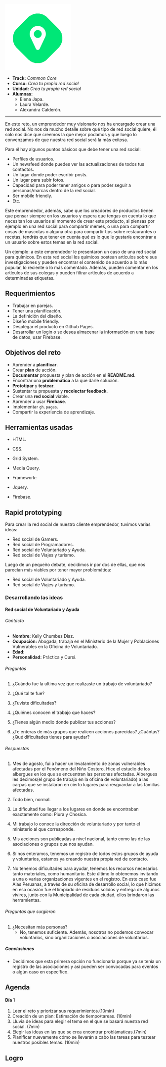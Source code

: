 ![traveller](assets/images/traveller.png)  

* **Track:** _Common Core_
* **Curso:** _Crea tu propia red social_
* **Unidad:** _Crea tu propia red social_
* **Alumnas:**  
  * Elena Japa.  
  * Laura Velarde.  
  * Alexandra Calderón.  


***

En este reto, un emprendedor muy visionario nos ha encargado crear una red social. No nos da mucho detalle sobre qué tipo de red social quiere, él solo nos dice que creemos la que mejor podamos y que luego lo convenzamos de que nuestra red social será la más exitosa.

Para él hay algunos puntos básicos que debe tener una red social:

* Perfiles de usuarios.  
* Un newsfeed donde puedes ver las actualizaciones de todos tus contactos.  
* Un lugar donde poder escribir posts.  
* Un lugar para subir fotos.  
* Capacidad para poder tener amigos o para poder seguir a personas/marcas dentro de la red social.  
* Ser mobile friendly.  
* Etc.

Este emprendedor, además, sabe que los creadores de productos tienen que pensar siempre en los usuarios y espera que tengas en cuenta lo que necesitan los usuarios al momento de crear este producto, si piensas por ejemplo en una red social para compartir memes, o una para compartir cosas de mascotas o alguna otra para compartir tips sobre restaurantes o recetas, tendrás que tener en cuenta qué es lo que le gustaría encontrar a un usuario sobre estos temas en la red social.

Un ejemplo: a este emprendedor le presentaron un caso de una red social para químicos. En esta red social los químicos postean artículos sobre sus investigaciones y pueden encontrar el contenido de acuerdo a lo más popular, lo reciente o lo más comentado. Además, pueden comentar en los artículos de sus colegas y pueden filtrar artículos de acuerdo a determinadas etiquetas.

## Requerimientos 
* Trabajar en parejas.  
* Tener una planificación.  
* La definición del diseño.  
* Diseño mobile friendly.  
* Desplegar el producto en Github Pages.  
* Desarrollar un login o se desea almacenar la información en una base de datos, usar Firebase.  

## Objetivos del reto
* Aprender a **planificar**.
* Crear **plan** de acción.
* **Documentar** propuesta y plan de acción en el **README.md**.
* Encontrar una **problemática** a la que darle solución.
* **Prototipar** y **testear**.
* Sustentar tu propuesta y **recolectar feedback**.  
* Crear una **red social** viable.
* Aprender a usar **Firebase**.
* Implementar `gh.pages`. 
* Compartir la experiencia de aprendizaje.  

## Herramientas usadas

* HTML.  

* CSS.  

* Grid System.  

* Media Query.  

* Framework: 

* Jquery. 

* Firebase. 


## Rapid prototyping

Para crear la red social de nuestro cliente emprendedor, tuvimos varias ideas: 

* Red social de Gamers. 
* Red social de Programadores.  
* Red social de Voluntariado y Ayuda.
* Red social de Viajes y turismo. 

Luego de un pequeño debate, decidimos ir por dos de ellas, que nos parecían más viables por tener mayor problemática: 

* Red social de Voluntariado y Ayuda.
* Red social de Viajes y turismo. 

### Desarrollando las ideas

####  Red social de Voluntariado y Ayuda

######  Contacto
* **Nombre:** Kelly Chumbes Díaz. 
* **Ocupación:** Abogada, trabaja en el Ministerio de la Mujer y Poblaciones Vulnerables en la Oficina de Voluntariado. 
* **Edad:**  
* **Personalidad:** Práctica y Cursi. 

###### Preguntas 

1. ¿Cuándo fue la ultima vez que realizaste un trabajo de voluntariado?

2. ¿Qué tal te fue?

3. ¿Tuviste dificultades?  

4. ¿Quiénes conocen el trabajo que haces?  

5. ¿Tienes algún medio donde publicar tus acciones?  

6. ¿Te enteras de más grupos que realicen acciones parecidas? ¿Cuántas? 
 ¿Qué dificultades tienes para ayudar?  


###### Respuestas 
1. Mes de agosto, fui a hacer un levatamiento de zonas vulnerables afectadas por el Fenómeno del Niño Costero. Hice el estudio de los albergues en los que se encuentran las personas afectadas. Albergues les decimos(el grupo de trabajo en la oficina de voluntariado) a las carpas que se instalaron en cierto lugares para resguardar a las familias afectadas.  

2. Todo bien, normal. 

3. La dificultad fue llegar a los lugares en donde se encontraban exactamente como: Piura y Chosica.  

4. Mi trabajo lo conoce la dirección de voluntariado y por tanto el ministerio al que corresponde.  

5. Mis acciones son publicadas a nivel nacional, tanto como las de las asociaciones o grupos que nos ayudan.  

6. Sí nos enteramos, tenemos un registro de todos estos grupos de ayuda y voluntarios, estamos ya creando nuestra propia red de contacto. 

7. No tenemos dificultades para ayudar, tenemos los recursos necesarios tanto materiales, como humanitario. Este último lo obtenemos invitando a una o varias organizaciones vigentes en el registro. En este caso fue Alas Peruanas, a través de su oficina de desarrollo social, lo que hicimos en esa ocasión fue el limpiado de residuos solidos y entrega de algunos vivires, junto con la Municipalidad de cada ciudad, ellos brindaron las herramientas.  


###### Preguntas que surgieron
1. ¿Necesitan más personas? 
    *  No, tenemos suficiente. Además, nosotros no podemos convocar voluntarios, sino organizaciones o asociaciones de voluntarios.

##### Conclusiones

* Decidimos que esta primera opción no funcionaría porque ya se tenía un registro de las asociaciones y así pueden ser convocadas para eventos o algún caso en específico. 


## Agenda

#### Día 1 


1. Leer el reto y priorizar sus requerimientos.(10min)
2. Creación de un plan: Estimación de tiempo/tareas. (10min)
3. Lluvia de ideas para elegir el tema en el que se basará nuestra red social. (7min)
4. Elegir las ideas en las que se crea encontrar problámaticas.(7min)
5. Planificar nuevamente cómo se llevarán a cabo las tareas para testear nuestros posibles temas. (10min)


## Logro




